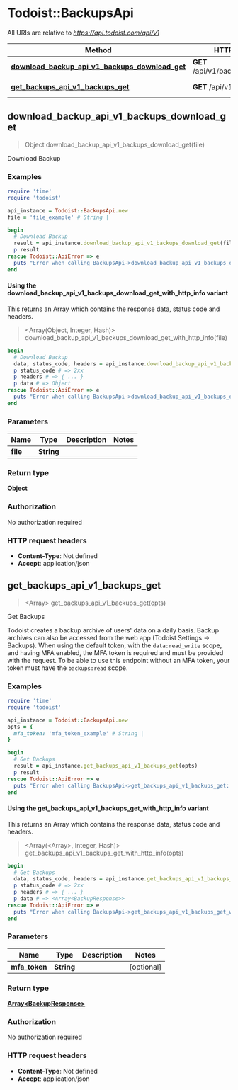 # Todoist::BackupsApi

All URIs are relative to *https://api.todoist.com/api/v1*

| Method | HTTP request | Description |
| ------ | ------------ | ----------- |
| [**download_backup_api_v1_backups_download_get**](BackupsApi.md#download_backup_api_v1_backups_download_get) | **GET** /api/v1/backups/download | Download Backup |
| [**get_backups_api_v1_backups_get**](BackupsApi.md#get_backups_api_v1_backups_get) | **GET** /api/v1/backups | Get Backups |


## download_backup_api_v1_backups_download_get

> Object download_backup_api_v1_backups_download_get(file)

Download Backup

### Examples

```ruby
require 'time'
require 'todoist'

api_instance = Todoist::BackupsApi.new
file = 'file_example' # String | 

begin
  # Download Backup
  result = api_instance.download_backup_api_v1_backups_download_get(file)
  p result
rescue Todoist::ApiError => e
  puts "Error when calling BackupsApi->download_backup_api_v1_backups_download_get: #{e}"
end
```

#### Using the download_backup_api_v1_backups_download_get_with_http_info variant

This returns an Array which contains the response data, status code and headers.

> <Array(Object, Integer, Hash)> download_backup_api_v1_backups_download_get_with_http_info(file)

```ruby
begin
  # Download Backup
  data, status_code, headers = api_instance.download_backup_api_v1_backups_download_get_with_http_info(file)
  p status_code # => 2xx
  p headers # => { ... }
  p data # => Object
rescue Todoist::ApiError => e
  puts "Error when calling BackupsApi->download_backup_api_v1_backups_download_get_with_http_info: #{e}"
end
```

### Parameters

| Name | Type | Description | Notes |
| ---- | ---- | ----------- | ----- |
| **file** | **String** |  |  |

### Return type

**Object**

### Authorization

No authorization required

### HTTP request headers

- **Content-Type**: Not defined
- **Accept**: application/json


## get_backups_api_v1_backups_get

> <Array<BackupResponse>> get_backups_api_v1_backups_get(opts)

Get Backups

Todoist creates a backup archive of users' data on a daily basis. Backup archives can also be accessed from the web app (Todoist Settings -> Backups).  When using the default token, with the `data:read_write` scope, and having MFA enabled, the MFA token is required and must be provided with the request. To be able to use this endpoint without an MFA token, your token must have the `backups:read` scope.

### Examples

```ruby
require 'time'
require 'todoist'

api_instance = Todoist::BackupsApi.new
opts = {
  mfa_token: 'mfa_token_example' # String | 
}

begin
  # Get Backups
  result = api_instance.get_backups_api_v1_backups_get(opts)
  p result
rescue Todoist::ApiError => e
  puts "Error when calling BackupsApi->get_backups_api_v1_backups_get: #{e}"
end
```

#### Using the get_backups_api_v1_backups_get_with_http_info variant

This returns an Array which contains the response data, status code and headers.

> <Array(<Array<BackupResponse>>, Integer, Hash)> get_backups_api_v1_backups_get_with_http_info(opts)

```ruby
begin
  # Get Backups
  data, status_code, headers = api_instance.get_backups_api_v1_backups_get_with_http_info(opts)
  p status_code # => 2xx
  p headers # => { ... }
  p data # => <Array<BackupResponse>>
rescue Todoist::ApiError => e
  puts "Error when calling BackupsApi->get_backups_api_v1_backups_get_with_http_info: #{e}"
end
```

### Parameters

| Name | Type | Description | Notes |
| ---- | ---- | ----------- | ----- |
| **mfa_token** | **String** |  | [optional] |

### Return type

[**Array&lt;BackupResponse&gt;**](BackupResponse.md)

### Authorization

No authorization required

### HTTP request headers

- **Content-Type**: Not defined
- **Accept**: application/json

